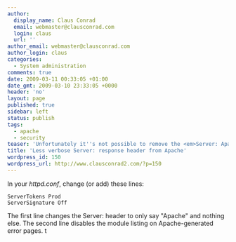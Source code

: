 ```yaml
---
author:
  display_name: Claus Conrad
  email: webmaster@clausconrad.com
  login: claus
  url: ''
author_email: webmaster@clausconrad.com
author_login: claus
categories:
  - System administration
comments: true
date: 2009-03-11 00:33:05 +01:00
date_gmt: 2009-03-10 23:33:05 +0000
header: 'no'
layout: page
published: true
sidebar: left
status: publish
tags:
  - apache
  - security
teaser: 'Unfortunately it''s not possible to remove the <em>Server: Apache</em> header altogether from Apache''s responses, but you can make them less verbose (and stop telling the whole world which version of Apache, OS and modules you''re running).'
title: 'Less verbose Server: response header from Apache'
wordpress_id: 150
wordpress_url: http://www.clausconrad2.com/?p=150
---
```

In your _httpd.conf_, change (or add) these lines:

```
ServerTokens Prod
ServerSignature Off
```

The first line changes the Server: header to only say "Apache" and nothing else. The second line disables the module listing on Apache-generated error pages.
t